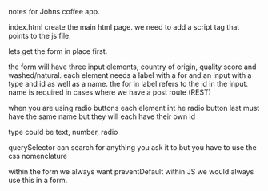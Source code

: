 notes for Johns coffee app.

index.html
create the main html page.  we need to add a script tag that points to the js file.

lets get the form in place first.

the form will have three input elements, country of origin, quality score and washed/natural.
each element needs a label with a for and an input with a type and id as well as a name. the for in label refers to the id in the input.  name is required in cases where we have a post route (REST)

when you are using radio buttons each element int he radio button last must have the same name but they will each have their own id

type could be text, number, radio



querySelector can search for anything you ask it to but you have to use the css nomenclature

within the form we always want preventDefault within JS we would always use this in  a form.

